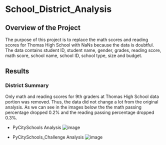 # School_District_Analysis

## Overview of the Project

The purpose of this project is to replace the math scores and reading scores for Thomas High School with NaNs because the data is doubtful. The data contains student ID, student name, gender, grades, reading score, math score, school name, school ID, school type, size and budget.

## Results

### District Summary

Only math and reading scores for 9th graders at Thomas High School data portion was removed. Thus, the data did not change a lot from the original analysis. As we can see in the images below the the math passing percentage dropped 0.2% and the reading passing percentage dropped 0.3%.

* PyCitySchools Analysis
![image](https://user-images.githubusercontent.com/95327338/150498783-377cb7a3-033f-4b84-b970-d5cfe499c60b.png)

* PyCitySchools_Challenge Analysis
![image](https://user-images.githubusercontent.com/95327338/150500386-51efacc5-82ba-4ecf-b405-4892552fe2e0.png)
